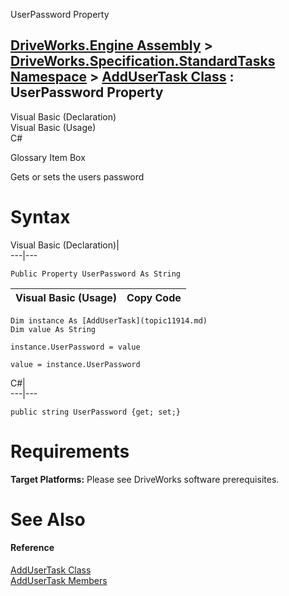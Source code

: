 UserPassword Property   
  
[DriveWorks.Engine Assembly](topic2156.md) > [DriveWorks.Specification.StandardTasks Namespace](topic11896.md) > [AddUserTask Class](topic11914.md) : UserPassword Property  
---  
  
Visual Basic (Declaration)    
Visual Basic (Usage)    
C# 

Glossary Item Box

Gets or sets the users password 

# Syntax

Visual Basic (Declaration)|   
---|---  
      
    
    Public Property UserPassword As String  
  
Visual Basic (Usage)| Copy Code  
---|---  
      
    
    Dim instance As [AddUserTask](topic11914.md)
    Dim value As String
     
    instance.UserPassword = value
     
    value = instance.UserPassword  
  
C#|   
---|---  
      
    
    public string UserPassword {get; set;}  
  
# Requirements

**Target Platforms:** Please see DriveWorks software prerequisites.

# See Also

#### Reference

[AddUserTask Class](topic11914.md)   
[AddUserTask Members](topic11915.md)


